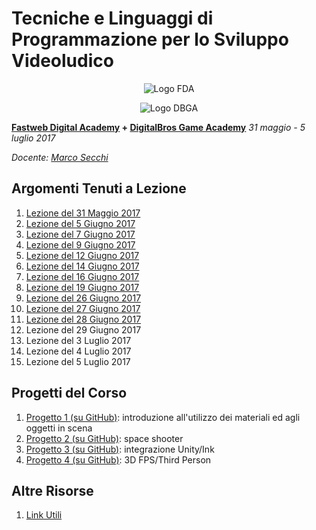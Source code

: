 # Tecniche e Linguaggi di Programmazione per lo Sviluppo Videoludico

<p align="center">
<img src="https://github.com/marcosecchi/fda-2017-gamedev-intermediate/blob/master/extras/logofwda.png" alt="Logo FDA" /><br />
</p>
<p align="center">
<img src="https://github.com/marcosecchi/fda-2017-gamedev-intermediate/blob/master/extras/logodbga.png" alt="Logo DBGA" />
</p>

**[Fastweb Digital Academy](https://www.fastwebdigital.academy/) + [DigitalBros Game Academy](http://www.dbgameacademy.it/)**
*31 maggio - 5 luglio 2017*

*Docente: [Marco Secchi](http://marcosecchi.it)*

## Argomenti Tenuti a Lezione

1. [Lezione del 31 Maggio 2017](https://github.com/marcosecchi/fda-2017-gamedev-intermediate/blob/master/lezione-20170531.md) 
1. [Lezione del 5 Giugno 2017](https://github.com/marcosecchi/fda-2017-gamedev-intermediate/blob/master/lezione-20170605.md) 
1. [Lezione del 7 Giugno 2017](https://github.com/marcosecchi/fda-2017-gamedev-intermediate/blob/master/lezione-20170607.md)
1. [Lezione del 9 Giugno 2017](https://github.com/marcosecchi/fda-2017-gamedev-intermediate/blob/master/lezione-20170609.md)
1. [Lezione del 12 Giugno 2017](https://github.com/marcosecchi/fda-2017-gamedev-intermediate/blob/master/lezione-20170612.md)
1. [Lezione del 14 Giugno 2017](https://github.com/marcosecchi/fda-2017-gamedev-intermediate/blob/master/lezione-20170614.md)
1. [Lezione del 16 Giugno 2017](https://github.com/marcosecchi/fda-2017-gamedev-intermediate/blob/master/lezione-20170616.md) 
1. [Lezione del 19 Giugno 2017](https://github.com/marcosecchi/fda-2017-gamedev-intermediate/blob/master/lezione-20170619.md)
1. [Lezione del 26 Giugno 2017](https://github.com/marcosecchi/fda-2017-gamedev-intermediate/blob/master/lezione-20170626.md)
1. [Lezione del 27 Giugno 2017](https://github.com/marcosecchi/fda-2017-gamedev-intermediate/blob/master/lezione-20170627.md)
1. [Lezione del 28 Giugno 2017](https://github.com/marcosecchi/fda-2017-gamedev-intermediate/blob/master/lezione-20170628.md)
1. Lezione del 29 Giugno 2017 
1. Lezione del 3 Luglio 2017 
1. Lezione del 4 Luglio 2017 
1. Lezione del 5 Luglio 2017

## Progetti del Corso

1. [Progetto 1 (su GitHub)](https://github.com/marcosecchi/fda-2017-gamedev-intermediate-proj01): introduzione all'utilizzo dei materiali ed agli oggetti in scena
1. [Progetto 2 (su GitHub)](https://github.com/marcosecchi/fda-2017-gamedev-intermediate-proj02): space shooter
1. [Progetto 3 (su GitHub)](https://github.com/marcosecchi/fda-2017-gamedev-intermediate-proj03): integrazione Unity/Ink
1. [Progetto 4 (su GitHub)](https://github.com/marcosecchi/fda-2017-gamedev-intermediate-proj04): 3D FPS/Third Person

## Altre Risorse

1. [Link Utili](https://github.com/marcosecchi/fda-2017-gamedev-intermediate/blob/master/link_utili.md)
